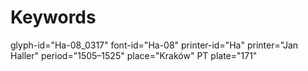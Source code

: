 # Keywords
glyph-id="Ha-08_0317"
font-id="Ha-08"
printer-id="Ha"
printer="Jan Haller"
period="1505–1525"
place="Kraków"
PT plate="171"
